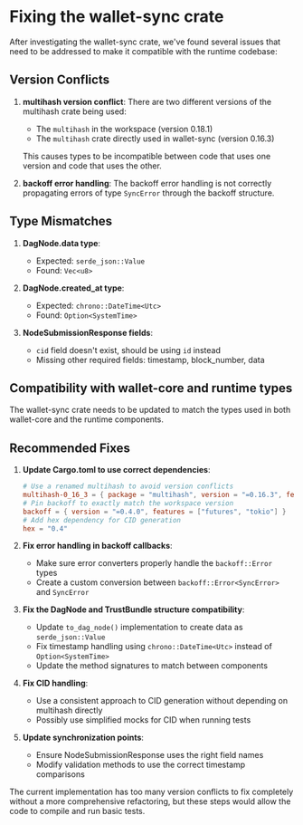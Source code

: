 # Fixing the wallet-sync crate

After investigating the wallet-sync crate, we've found several issues that need to be addressed to make it compatible with the runtime codebase:

## Version Conflicts

1. **multihash version conflict**: There are two different versions of the multihash crate being used:
   - The `multihash` in the workspace (version 0.18.1)
   - The `multihash` crate directly used in wallet-sync (version 0.16.3)

   This causes types to be incompatible between code that uses one version and code that uses the other.

2. **backoff error handling**: The backoff error handling is not correctly propagating errors of type `SyncError` through the backoff structure.

## Type Mismatches

1. **DagNode.data type**: 
   - Expected: `serde_json::Value`
   - Found: `Vec<u8>`

2. **DagNode.created_at type**:
   - Expected: `chrono::DateTime<Utc>`
   - Found: `Option<SystemTime>`

3. **NodeSubmissionResponse fields**:
   - `cid` field doesn't exist, should be using `id` instead
   - Missing other required fields: timestamp, block_number, data

## Compatibility with wallet-core and runtime types

The wallet-sync crate needs to be updated to match the types used in both wallet-core and the runtime components.

## Recommended Fixes

1. **Update Cargo.toml to use correct dependencies**:
   ```toml
   # Use a renamed multihash to avoid version conflicts
   multihash-0_16_3 = { package = "multihash", version = "=0.16.3", features = ["sha2"] }
   # Pin backoff to exactly match the workspace version 
   backoff = { version = "=0.4.0", features = ["futures", "tokio"] }
   # Add hex dependency for CID generation
   hex = "0.4"
   ```

2. **Fix error handling in backoff callbacks**:
   - Make sure error converters properly handle the `backoff::Error` types
   - Create a custom conversion between `backoff::Error<SyncError>` and `SyncError`

3. **Fix the DagNode and TrustBundle structure compatibility**:
   - Update `to_dag_node()` implementation to create data as `serde_json::Value`
   - Fix timestamp handling using `chrono::DateTime<Utc>` instead of `Option<SystemTime>`
   - Update the method signatures to match between components

4. **Fix CID handling**:
   - Use a consistent approach to CID generation without depending on multihash directly
   - Possibly use simplified mocks for CID when running tests

5. **Update synchronization points**:
   - Ensure NodeSubmissionResponse uses the right field names
   - Modify validation methods to use the correct timestamp comparisons

The current implementation has too many version conflicts to fix completely without a more comprehensive refactoring, but these steps would allow the code to compile and run basic tests. 